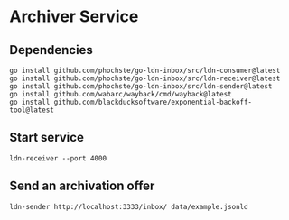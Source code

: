 # Archiver Service

## Dependencies

```
go install github.com/phochste/go-ldn-inbox/src/ldn-consumer@latest
go install github.com/phochste/go-ldn-inbox/src/ldn-receiver@latest
go install github.com/phochste/go-ldn-inbox/src/ldn-sender@latest
go install github.com/wabarc/wayback/cmd/wayback@latest
go install github.com/blackducksoftware/exponential-backoff-tool@latest
```

## Start service

```
ldn-receiver --port 4000 
```

## Send an archivation offer

```
ldn-sender http://localhost:3333/inbox/ data/example.jsonld
```